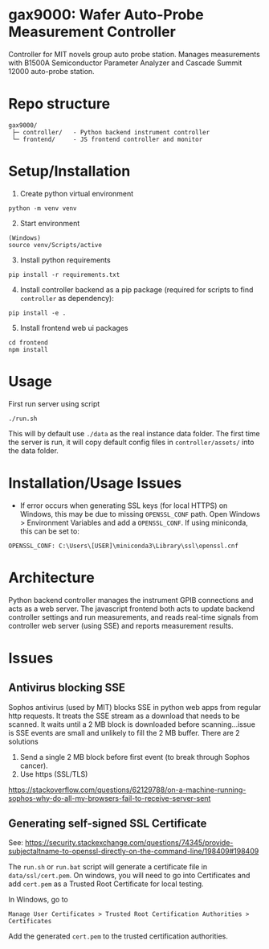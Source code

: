 # gax9000: Wafer Auto-Probe Measurement Controller

Controller for MIT novels group auto probe station. Manages measurements
with B1500A Semiconductor Parameter Analyzer and Cascade Summit 12000
auto-probe station.


# Repo structure
```
gax9000/
 ├─ controller/   - Python backend instrument controller
 └─ frontend/     - JS frontend controller and monitor
```


# Setup/Installation
1.  Create python virtual environment
```
python -m venv venv
```

2.  Start environment
```
(Windows)
source venv/Scripts/active
```

3.  Install python requirements
```
pip install -r requirements.txt
```

4.  Install controller backend as a pip package (required for scripts to find `controller` as dependency):
```
pip install -e .
```

5. Install frontend web ui packages
```
cd frontend
npm install
```


# Usage
First run server using script
```
./run.sh 
```
This will by default use `./data` as the real instance data folder.
The first time the server is run, it will copy default config files
in `controller/assets/` into the data folder.


# Installation/Usage Issues
- If error occurs when generating SSL keys (for local HTTPS) on Windows, this may be
due to missing `OPENSSL_CONF` path. Open Windows > Environment Variables and add a
`OPENSSL_CONF`. If using miniconda, this can be set to:
```
OPENSSL_CONF: C:\Users\[USER]\miniconda3\Library\ssl\openssl.cnf
```

# Architecture
Python backend controller manages the instrument GPIB connections
and acts as a web server. The javascript frontend both acts to
update backend controller settings and run measurements, and 
reads real-time signals from controller web server (using SSE) and
reports measurement results.


# Issues
## Antivirus blocking SSE
Sophos antivirus (used by MIT) blocks SSE in python web apps from
regular http requests. It treats the SSE stream as a download that
needs to be scanned. It waits until a 2 MB block is downloaded before
scanning...issue is SSE events are small and unlikely to fill the 2 MB
buffer. There are 2 solutions
1.  Send a single 2 MB block before first event (to break through
    Sophos cancer).
2.  Use https (SSL/TLS)

https://stackoverflow.com/questions/62129788/on-a-machine-running-sophos-why-do-all-my-browsers-fail-to-receive-server-sent

## Generating self-signed SSL Certificate
See:
https://security.stackexchange.com/questions/74345/provide-subjectaltname-to-openssl-directly-on-the-command-line/198409#198409

The `run.sh` or `run.bat` script will generate a certificate file in 
`data/ssl/cert.pem`. On windows, you will need to go into Certificates
and add `cert.pem` as a Trusted Root Certificate for local testing.

In Windows, go to
```
Manage User Certificates > Trusted Root Certification Authorities > Certificates
```
Add the generated `cert.pem` to the trusted certification authorities.